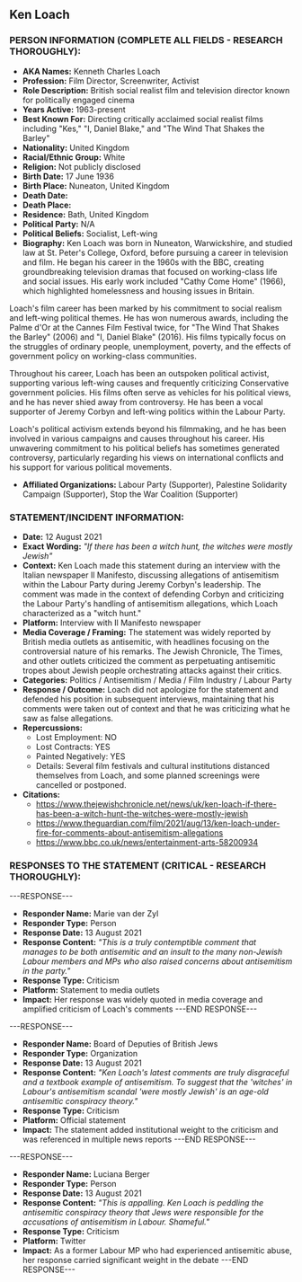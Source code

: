 ## Ken Loach

### PERSON INFORMATION (COMPLETE ALL FIELDS - RESEARCH THOROUGHLY):

- **AKA Names:** Kenneth Charles Loach
- **Profession:** Film Director, Screenwriter, Activist
- **Role Description:** British social realist film and television director known for politically engaged cinema
- **Years Active:** 1963-present
- **Best Known For:** Directing critically acclaimed social realist films including "Kes," "I, Daniel Blake," and "The Wind That Shakes the Barley"
- **Nationality:** United Kingdom
- **Racial/Ethnic Group:** White
- **Religion:** Not publicly disclosed
- **Birth Date:** 17 June 1936
- **Birth Place:** Nuneaton, United Kingdom
- **Death Date:** 
- **Death Place:** 
- **Residence:** Bath, United Kingdom
- **Political Party:** N/A
- **Political Beliefs:** Socialist, Left-wing
- **Biography:** Ken Loach was born in Nuneaton, Warwickshire, and studied law at St. Peter's College, Oxford, before pursuing a career in television and film. He began his career in the 1960s with the BBC, creating groundbreaking television dramas that focused on working-class life and social issues. His early work included "Cathy Come Home" (1966), which highlighted homelessness and housing issues in Britain.

Loach's film career has been marked by his commitment to social realism and left-wing political themes. He has won numerous awards, including the Palme d'Or at the Cannes Film Festival twice, for "The Wind That Shakes the Barley" (2006) and "I, Daniel Blake" (2016). His films typically focus on the struggles of ordinary people, unemployment, poverty, and the effects of government policy on working-class communities.

Throughout his career, Loach has been an outspoken political activist, supporting various left-wing causes and frequently criticizing Conservative government policies. His films often serve as vehicles for his political views, and he has never shied away from controversy. He has been a vocal supporter of Jeremy Corbyn and left-wing politics within the Labour Party.

Loach's political activism extends beyond his filmmaking, and he has been involved in various campaigns and causes throughout his career. His unwavering commitment to his political beliefs has sometimes generated controversy, particularly regarding his views on international conflicts and his support for various political movements.

- **Affiliated Organizations:** Labour Party (Supporter), Palestine Solidarity Campaign (Supporter), Stop the War Coalition (Supporter)

### STATEMENT/INCIDENT INFORMATION:
- **Date:** 12 August 2021
- **Exact Wording:** *"If there has been a witch hunt, the witches were mostly Jewish"*
- **Context:** Ken Loach made this statement during an interview with the Italian newspaper Il Manifesto, discussing allegations of antisemitism within the Labour Party during Jeremy Corbyn's leadership. The comment was made in the context of defending Corbyn and criticizing the Labour Party's handling of antisemitism allegations, which Loach characterized as a "witch hunt."
- **Platform:** Interview with Il Manifesto newspaper
- **Media Coverage / Framing:** The statement was widely reported by British media outlets as antisemitic, with headlines focusing on the controversial nature of his remarks. The Jewish Chronicle, The Times, and other outlets criticized the comment as perpetuating antisemitic tropes about Jewish people orchestrating attacks against their critics.
- **Categories:** Politics / Antisemitism / Media / Film Industry / Labour Party
- **Response / Outcome:** Loach did not apologize for the statement and defended his position in subsequent interviews, maintaining that his comments were taken out of context and that he was criticizing what he saw as false allegations.
- **Repercussions:**
  - Lost Employment: NO
  - Lost Contracts: YES
  - Painted Negatively: YES
  - Details: Several film festivals and cultural institutions distanced themselves from Loach, and some planned screenings were cancelled or postponed.
- **Citations:** 
  - https://www.thejewishchronicle.net/news/uk/ken-loach-if-there-has-been-a-witch-hunt-the-witches-were-mostly-jewish
  - https://www.theguardian.com/film/2021/aug/13/ken-loach-under-fire-for-comments-about-antisemitism-allegations
  - https://www.bbc.co.uk/news/entertainment-arts-58200934

### RESPONSES TO THE STATEMENT (CRITICAL - RESEARCH THOROUGHLY):

---RESPONSE---
- **Responder Name:** Marie van der Zyl
- **Responder Type:** Person
- **Response Date:** 13 August 2021
- **Response Content:** *"This is a truly contemptible comment that manages to be both antisemitic and an insult to the many non-Jewish Labour members and MPs who also raised concerns about antisemitism in the party."*
- **Response Type:** Criticism
- **Platform:** Statement to media outlets
- **Impact:** Her response was widely quoted in media coverage and amplified criticism of Loach's comments
---END RESPONSE---

---RESPONSE---
- **Responder Name:** Board of Deputies of British Jews
- **Responder Type:** Organization
- **Response Date:** 13 August 2021
- **Response Content:** *"Ken Loach's latest comments are truly disgraceful and a textbook example of antisemitism. To suggest that the 'witches' in Labour's antisemitism scandal 'were mostly Jewish' is an age-old antisemitic conspiracy theory."*
- **Response Type:** Criticism
- **Platform:** Official statement
- **Impact:** The statement added institutional weight to the criticism and was referenced in multiple news reports
---END RESPONSE---

---RESPONSE---
- **Responder Name:** Luciana Berger
- **Responder Type:** Person
- **Response Date:** 13 August 2021
- **Response Content:** *"This is appalling. Ken Loach is peddling the antisemitic conspiracy theory that Jews were responsible for the accusations of antisemitism in Labour. Shameful."*
- **Response Type:** Criticism
- **Platform:** Twitter
- **Impact:** As a former Labour MP who had experienced antisemitic abuse, her response carried significant weight in the debate
---END RESPONSE---
